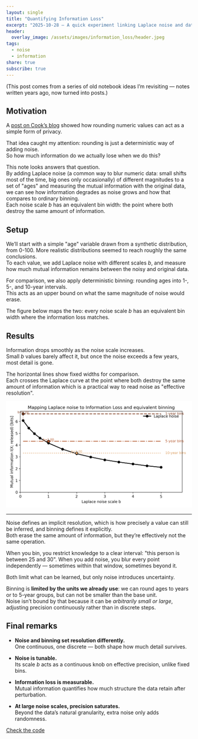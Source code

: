 ```yaml
---
layout: single
title: "Quantifying Information Loss"
excerpt: "2025-10-28 — A quick experiment linking Laplace noise and data resolution"
header:
  overlay_image: /assets/images/information_loss/header.jpeg
tags:
  - noise
  - information
share: true
subscribe: true
---
```


(This post comes from a series of old notebook ideas I’m revisiting — notes written years ago, now turned into posts.)

## Motivation

A [post on Cook’s blog](https://www.johndcook.com/blog/2019/11/25/stochastic-rounding-and-privacy/) showed how rounding numeric values can act as a simple form of privacy.  

That idea caught my attention: rounding is just a deterministic way of adding noise.  
So how much information do we actually lose when we do this?

This note looks answers that question.  
By adding Laplace noise (a common way to blur numeric data: small shifts most of the time, big ones only occasionally) of different magnitudes to a set of "ages" and measuring the mutual information with the original data, we can see how information degrades as noise grows and how that compares to ordinary binning.  
Each noise scale *b* has an equivalent bin width: the point where both destroy the same amount of information.


## Setup

We’ll start with a simple "age" variable drawn from a synthetic distribution, from 0-100. More realistic distributions seemed to reach roughly the same conclusions.    
To each value, we add Laplace noise with different scales *b*, and measure how much mutual information remains between the noisy and original data.

For comparison, we also apply deterministic binning: rounding ages into 1-, 5-, and 10-year intervals.  
This acts as an upper bound on what the same magnitude of noise would erase.

The figure below maps the two: every noise scale *b* has an equivalent bin width where the information loss matches.


## Results

Information drops smoothly as the noise scale increases.  
Small *b* values barely affect it, but once the noise exceeds a few years, most detail is gone.  

The horizontal lines show fixed widths for comparison.  
Each crosses the Laplace curve at the point where both destroy the same amount of information which is a practical way to read noise as "effective resolution".    

![Information loss vs noise scale](/assets/images/information_loss/info_loss_vs_b_pretty.png)


---

Noise defines an implicit resolution, which is how precisely a value can still be inferred, and binning defines it explicitly.  
Both erase the same amount of information, but they’re effectively not the same operation.  

When you bin, you restrict knowledge to a clear interval: "this person is between 25 and 30".
When you add noise, you blur every point independently — sometimes within that window, sometimes beyond it.

Both limit what can be learned, but only noise introduces uncertainty.

Binning is **limited by the units we already use**: we can round ages to years or to 5-year groups, but can not be smaller than the base unit.  
Noise isn’t bound by that because it can be *arbitrarily small or large*, adjusting precision continuously rather than in discrete steps.  

 
 
## Final remarks

- **Noise and binning set resolution differently.**  
  One continuous, one discrete — both shape how much detail survives.

- **Noise is tunable.**  
  Its scale *b* acts as a continuous knob on effective precision, unlike fixed bins.

- **Information loss is measurable.**  
  Mutual information quantifies how much structure the data retain after perturbation.

- **At large noise scales, precision saturates.**  
  Beyond the data’s natural granularity, extra noise only adds randomness.

 
[Check the code](https://www.testingbranch.com/src_noise_info_loss/)

